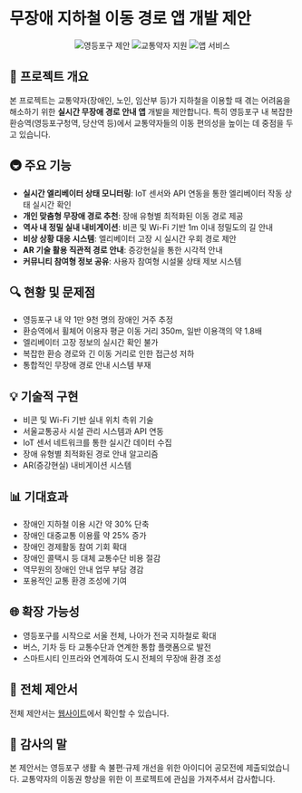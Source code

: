 # 무장애 지하철 이동 경로 앱 개발 제안

<p align="center">
 <img src="https://img.shields.io/badge/제안-영등포구-brightgreen" alt="영등포구 제안">
 <img src="https://img.shields.io/badge/분야-교통약자_지원-blue" alt="교통약자 지원">
 <img src="https://img.shields.io/badge/개발-앱_서비스-orange" alt="앱 서비스">
</p>

## 📱 프로젝트 개요

본 프로젝트는 교통약자(장애인, 노인, 임산부 등)가 지하철을 이용할 때 겪는 어려움을 해소하기 위한 **실시간 무장애 경로 안내 앱** 개발을 제안합니다. 특히 영등포구 내 복잡한 환승역(영등포구청역, 당산역 등)에서 교통약자들의 이동 편의성을 높이는 데 중점을 두고 있습니다.

## 🚇 주요 기능

- **실시간 엘리베이터 상태 모니터링**: IoT 센서와 API 연동을 통한 엘리베이터 작동 상태 실시간 확인
- **개인 맞춤형 무장애 경로 추천**: 장애 유형별 최적화된 이동 경로 제공
- **역사 내 정밀 실내 내비게이션**: 비콘 및 Wi-Fi 기반 1m 이내 정밀도의 길 안내
- **비상 상황 대응 시스템**: 엘리베이터 고장 시 실시간 우회 경로 제안
- **AR 기술 활용 직관적 경로 안내**: 증강현실을 통한 시각적 안내
- **커뮤니티 참여형 정보 공유**: 사용자 참여형 시설물 상태 제보 시스템

## 🔍 현황 및 문제점

- 영등포구 내 약 1만 9천 명의 장애인 거주 추정
- 환승역에서 휠체어 이용자 평균 이동 거리 350m, 일반 이용객의 약 1.8배
- 엘리베이터 고장 정보의 실시간 확인 불가
- 복잡한 환승 경로와 긴 이동 거리로 인한 접근성 저하
- 통합적인 무장애 경로 안내 시스템 부재

## 💡 기술적 구현

- 비콘 및 Wi-Fi 기반 실내 위치 측위 기술
- 서울교통공사 시설 관리 시스템과 API 연동
- IoT 센서 네트워크를 통한 실시간 데이터 수집
- 장애 유형별 최적화된 경로 안내 알고리즘
- AR(증강현실) 내비게이션 시스템

## 📊 기대효과

- 장애인 지하철 이용 시간 약 30% 단축
- 장애인 대중교통 이용률 약 25% 증가
- 장애인 경제활동 참여 기회 확대
- 장애인 콜택시 등 대체 교통수단 비용 절감
- 역무원의 장애인 안내 업무 부담 경감
- 포용적인 교통 환경 조성에 기여

## 🌐 확장 가능성

- 영등포구를 시작으로 서울 전체, 나아가 전국 지하철로 확대
- 버스, 기차 등 타 교통수단과 연계한 통합 플랫폼으로 발전
- 스마트시티 인프라와 연계하여 도시 전체의 무장애 환경 조성

## 📄 전체 제안서

전체 제안서는 [웹사이트](https://yonghwan1106.github.io/barrior_free)에서 확인할 수 있습니다.

## 🙏 감사의 말

본 제안서는 영등포구 생활 속 불편·규제 개선을 위한 아이디어 공모전에 제출되었습니다.
교통약자의 이동권 향상을 위한 이 프로젝트에 관심을 가져주셔서 감사합니다.
